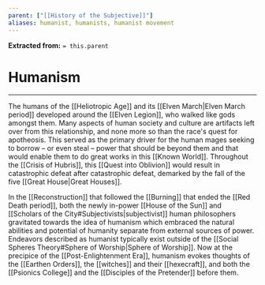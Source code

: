 ```yaml
---
parent: ["[[History of the Subjective]]"]
aliases: humanist, humanists, humanist movement
---
```

**Extracted from:** `= this.parent`
# Humanism

---

The humans of the [[Heliotropic Age]] and its [[Elven March|Elven March period]] developed around the [[Elven Legion]], who walked like gods amongst them. Many aspects of human society and culture are artifacts left over from this relationship, and none more so than the race's quest for apotheosis. This served as the primary driver for the human mages seeking to borrow – or even steal – power that should be beyond them and that would enable them to do great works in this [[Known World]]. Throughout the [[Crisis of Hubris]], this [[Quest into Oblivion]] would result in catastrophic defeat after catastrophic defeat, demarked by the fall of the five [[Great House|Great Houses]].

In the [[Reconstruction]] that followed the [[Burning]] that ended the [[Red Death period]], both the newly in-power [[House of the Sun]] and [[Scholars of the City#Subjectivists|subjectivist]] human philosophers gravitated towards the idea of humanism which embraced the natural abilities and potential of humanity separate from external sources of power. Endeavors described as humanist typically exist outside of the [[Social Spheres Theory#Sphere of Worship|Sphere of Worship]]. Now at the precipice of the [[Post-Enlightenment Era]], humanism evokes thoughts of the [[Earthen Orders]], the [[witches]] and their [[hexecraft]], and both the [[Psionics College]] and the [[Disciples of the Pretender]] before them.